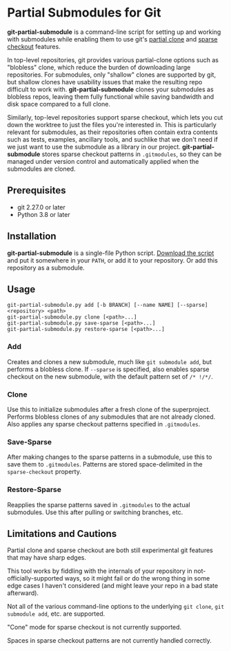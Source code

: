 # Partial Submodules for Git

**git-partial-submodule** is a command-line script for setting up and working with submodules while
enabling them to use git's [partial clone](https://github.blog/2020-12-21-get-up-to-speed-with-partial-clone-and-shallow-clone/)
and [sparse checkout](https://github.blog/2020-01-17-bring-your-monorepo-down-to-size-with-sparse-checkout/)
features.

In top-level repositories, git provides various partial-clone options such as "blobless" clone, which
reduce the burden of downloading large repositories. For submodules, only "shallow" clones are
supported by git, but shallow clones have usability issues that make the resulting repo difficult to
work with. **git-partial-submodule** clones your submodules as blobless repos, leaving them fully
functional while saving bandwidth and disk space compared to a full clone.

Similarly, top-level repositories support sparse checkout, which lets you cut down the worktree to
just the files you're interested in. This is particularly relevant for submodules, as their
repositories often contain extra contents such as tests, examples, ancillary tools, and suchlike
that we don't need if we just want to use the submodule as a library in our project.
**git-partial-submodule** stores sparse checkout patterns in `.gitmodules`, so they can be managed
under version control and automatically applied when the submodules are cloned.

## Prerequisites

* git 2.27.0 or later
* Python 3.8 or later

## Installation

**git-partial-submodule** is a single-file Python script. [Download the script](https://github.com/Reedbeta/git-partial-submodule/blob/main/git-partial-submodule.py)
and put it somewhere in your `PATH`, or add it to your repository. Or add this repository as a
submodule.

## Usage

```
git-partial-submodule.py add [-b BRANCH] [--name NAME] [--sparse] <repository> <path>
git-partial-submodule.py clone [<path>...]
git-partial-submodule.py save-sparse [<path>...]
git-partial-submodule.py restore-sparse [<path>...]
```

### Add

Creates and clones a new submodule, much like `git submodule add`, but performs a blobless clone.
If `--sparse` is specified, also enables sparse checkout on the new submodule, with the default
pattern set of `/* !/*/`.

### Clone

Use this to initialize submodules after a fresh clone of the superproject. Performs blobless clones
of any submodules that are not already cloned. Also applies any sparse checkout patterns specified
in `.gitmodules`.

### Save-Sparse

After making changes to the sparse patterns in a submodule, use this to save them to `.gitmodules`.
Patterns are stored space-delimited in the `sparse-checkout` property.

### Restore-Sparse

Reapplies the sparse patterns saved in `.gitmodules` to the actual submodules. Use this after
pulling or switching branches, etc.

## Limitations and Cautions

Partial clone and sparse checkout are both still experimental git features that may have sharp
edges.

This tool works by fiddling with the internals of your repository in not-officially-supported ways,
so it might fail or do the wrong thing in some edge cases I haven't considered (and might leave your
repo in a bad state afterward).

Not all of the various command-line options to the underlying `git clone`, `git submodule add`, etc.
are supported.

"Cone" mode for sparse checkout is not currently supported.

Spaces in sparse checkout patterns are not currently handled correctly.
